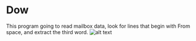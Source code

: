 # Dow
This program going to read mailbox data, look for lines that begin with From space, and extract the third word.
![alt text](https://github.com/alexzedev/Dow/blob/main/dow_screen.png?raw=true)
